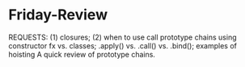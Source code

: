 # Friday-Review

REQUESTS:
(1) closures; (2) when to use call
prototype chains using constructor fx vs. classes; .apply() vs. .call() vs. .bind(); examples of hoisting
A quick review of prototype chains.
